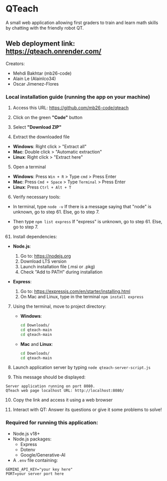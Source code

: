 # QTeach

A small web application allowing first graders to train and learn math skills by chatting with the friendly robot QT.

## Web deployment link: https://qteach.onrender.com/

Creators: 
- Mehdi Bakhtar (mb26-code)
- Alain Le (AlainIco34)
- Oscar Jimenez-Flores


### Local installation guide (running the app on your machine)

1. Access this URL: https://github.com/mb26-code/qteach

2. Click on the green **"Code"** button

3. Select **"Download ZIP"**

4. Extract the downloaded file
  - **Windows**: Right click > "Extract all"
  - **Mac**: Double click > "Automatic extraction"
  - **Linux**: Right click > "Extract here"

5. Open a terminal
  - **Windows**: Press `Win + R` > Type `cmd` > Press Enter
  - **Mac**: Press `Cmd + Space` > Type `Terminal` > Press Enter
  - **Linux**: Press `Ctrl + Alt + T`

6. Verify necessary tools:
  - In terminal, type `node -v`
    If there is a message saying that "node" is unknown, go to step 61.
    Else, go to step 7.

  - Then type `npm list express`
    If "express" is unknown, go to step 61.
    Else, go to step 7.

61. Install dependencies:
  - **Node.js**:
    1. Go to: https://nodejs.org
    2. Download LTS version
    3. Launch installation file (.msi or .pkg)
    4. Check "Add to PATH" during installation

  - **Express**:
    1. Go to: https://expressjs.com/en/starter/installing.html
    2. On Mac and Linux, type in the terminal `npm install express`

7. Using the terminal, move to project directory:
   - **Windows**:
     ```bash
     cd Downloads/
     cd qteach-main
     cd qteach-main
     ```
   - **Mac** and **Linux**:
     ```bash
     cd Downloads/
     cd qteach-main
     ```

8. Launch application server by typing `node qteach-server-script.js`

9. This message should be displayed:
```
Server application running on port 8080.
QTeach web page localhost URL: http://localhost:8080/
```

10. Copy the link and access it using a web browser
  
11. Interact with QT: Answer its questions or give it some problems to solve!



### Required for running this application:
- Node.js v18+
- Node.js packages:
  - Express
  - Dotenv
  - Google/Generative-AI
- A `.env` file containing:
```env
GEMINI_API_KEY="your key here"
PORT=your server port here
```
